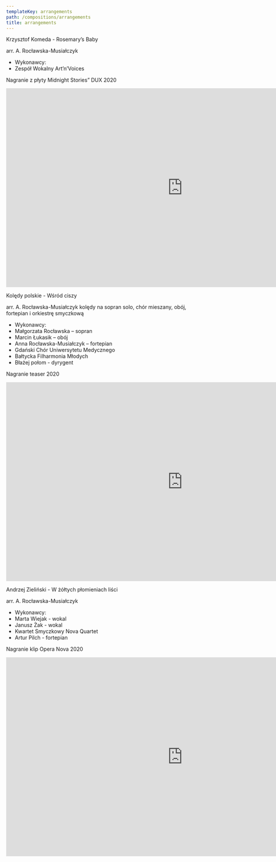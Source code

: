 ```yaml
---
templateKey: arrangements
path: /compositions/arrangements
title: arrangements
---
```

<div class="wrapper container">
    <div class="row center-xs">
        <div class="col-xs-12 col-md-6">
            <div class="box works-box">
                <p class="works__title">Krzysztof Komeda - Rosemary’s Baby</p>
                <p class="works__subtitle">arr. A. Rocławska-Musiałczyk</p>
                <ul class="works__performers">
                    <li class="works__performers--title">Wykonawcy:</li>
                    <li>Zespół Wokalny Art’n’Voices</li>
                </ul>
                <p class="works__details">Nagranie z płyty Midnight Stories” DUX 2020</p>
            </div>
        </div>
        <div class="col-xs-12 col-md-6">
            <div class="box works-box">
                <div class="youtube-movie">
                    <iframe width="956" height="538" src="https://www.youtube.com/embed/HZ6jEe7eVgo" frameborder="0" allow="accelerometer; autoplay; clipboard-write; encrypted-media; gyroscope; picture-in-picture" allowfullscreen></iframe>
                </div>
            </div>
        </div>
        <div class="col-xs-12">
            <div class="separator mt-3 mb-3"></div>
        </div>
    </div>
    <div class="row reverse center-xs">
        <div class="col-xs-12 col-md-6">
            <div class="box works-box">
                <p class="works__title">Kolędy polskie - Wśród ciszy</p>
                <p class="works__subtitle">arr. A. Rocławska-Musiałczyk kolędy na sopran solo, chór mieszany, obój, fortepian i orkiestrę smyczkową</p>
                <ul class="works__performers">
                    <li class="works__performers--title">Wykonawcy:</li>
                    <li>Małgorzata Rocławska – sopran</li>
                    <li>Marcin Łukasik – obój</li>
                    <li>Anna Rocławska-Musiałczyk – fortepian</li>
                    <li>Gdański Chór Uniwersytetu Medycznego</li>
                    <li>Bałtycka Filharmonia Młodych</li>
                    <li>Błażej połom - dyrygent</li>
                </ul>
                <p class="works__details">Nagranie teaser 2020</p>
            </div>
        </div>
        <div class="col-xs-12 col-md-6">
            <div class="box works-box">
                <div class="youtube-movie">
                    <iframe width="956" height="538" src="https://www.youtube.com/embed/6jByizWItGQ" frameborder="0" allow="accelerometer; autoplay; clipboard-write; encrypted-media; gyroscope; picture-in-picture" allowfullscreen></iframe>
                </div>
            </div>
        </div>
        <div class="col-xs-12">
            <div class="separator mt-3 mb-3"></div>
        </div>
    </div>
    <div class="row center-xs">
        <div class="col-xs-12 col-md-6">
            <div class="box works-box">
                <p class="works__title">Andrzej Zieliński - W żółtych płomieniach liści</p>
                <p class="works__subtitle">arr. A. Rocławska-Musiałczyk</p>
                <ul class="works__performers">
                    <li class="works__performers--title">Wykonawcy:</li>
                    <li>Marta Wiejak - wokal</li>
                    <li>Janusz Żak - wokal</li>
                    <li>Kwartet Smyczkowy Nova Quartet</li>
                    <li>Artur Pilch - fortepian</li>
                </ul>
                <p class="works__details">Nagranie klip Opera Nova 2020</p>
            </div>
        </div>
        <div class="col-xs-12 col-md-6">
            <div class="box works-box">
                <div class="youtube-movie">
                    <iframe width="956" height="538" src="https://www.youtube.com/embed/4NvJuZxNm-s?list=RD4NvJuZxNm-s" frameborder="0" allow="accelerometer; autoplay; clipboard-write; encrypted-media; gyroscope; picture-in-picture" allowfullscreen></iframe>
                </div>
            </div>
        </div>
    </div>
</div>
